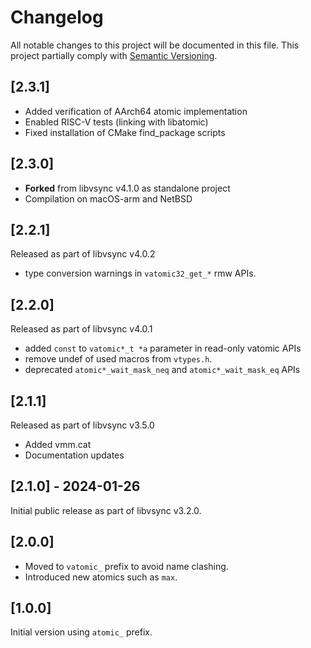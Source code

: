 # Changelog

All notable changes to this project will be documented in this file.
This project partially comply with [Semantic Versioning][].

[Semantic Versioning]: https://semver.org/spec/v2.0.0.html

## [2.3.1]

- Added verification of AArch64 atomic implementation
- Enabled RISC-V tests (linking with libatomic)
- Fixed installation of CMake find_package scripts

## [2.3.0]

- **Forked** from libvsync v4.1.0 as standalone project
- Compilation on macOS-arm and NetBSD

## [2.2.1]

Released as part of libvsync v4.0.2

- type conversion warnings in `vatomic32_get_*` rmw APIs.

## [2.2.0]

Released as part of libvsync v4.0.1

- added `const` to `vatomic*_t *a` parameter in read-only vatomic APIs
- remove undef of used macros from `vtypes.h`.
- deprecated `atomic*_wait_mask_neq` and `atomic*_wait_mask_eq` APIs

## [2.1.1]

Released as part of libvsync v3.5.0

- Added vmm.cat
- Documentation updates

## [2.1.0] - 2024-01-26

Initial public release as part of libvsync v3.2.0.

## [2.0.0]

- Moved to `vatomic_` prefix to avoid name clashing.
- Introduced new atomics such as `max`.

## [1.0.0]

Initial version using `atomic_` prefix.
